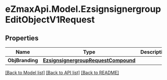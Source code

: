 
# eZmaxApi.Model.EzsignsignergroupEditObjectV1Request

## Properties

Name | Type | Description | Notes
------------ | ------------- | ------------- | -------------
**ObjBranding** | [**EzsignsignergroupRequestCompound**](EzsignsignergroupRequestCompound.md) |  | [optional] 

[[Back to Model list]](../README.md#documentation-for-models)
[[Back to API list]](../README.md#documentation-for-api-endpoints)
[[Back to README]](../README.md)

